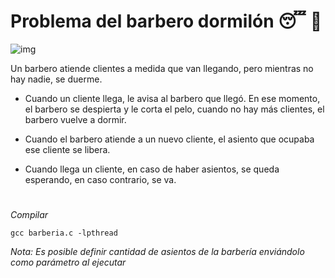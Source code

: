 # Problema del barbero dormilón :sleeping: :barber:

![img](https://i.gifer.com/AsuW.gif)

Un barbero atiende clientes a medida que van llegando, pero mientras no hay nadie, se duerme.

- Cuando un cliente llega, le avisa al barbero que llegó. En ese momento, el barbero se despierta y le corta el pelo, cuando no hay más clientes, el barbero vuelve a dormir.

- Cuando el barbero atiende a un nuevo cliente, el asiento que ocupaba ese cliente se libera.

- Cuando llega un cliente, en caso de haber asientos, se queda esperando, en caso contrario, se va.

#

_Compilar_
```
gcc barberia.c -lpthread
```
_Nota: Es posible definir cantidad de asientos de la barbería enviándolo como parámetro al ejecutar_
